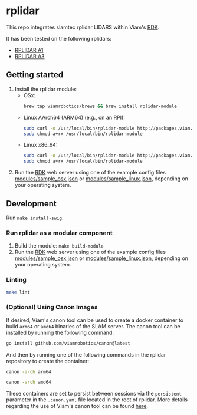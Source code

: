 
# rplidar
This repo integrates slamtec rplidar LIDARS within Viam's [RDK](https://github.com/viamrobotics/rdk).

It has been tested on the following rplidars:
* [RPLIDAR A1](https://www.slamtec.com/en/Lidar/A1)
* [RPLIDAR A3](https://www.slamtec.com/en/Lidar/A3)


## Getting started

1. Install the rplidar module:
   * OSx: 
      ```bash
      brew tap viamrobotics/brews && brew install rplidar-module
      ```
   * Linux AArch64 (ARM64) (e.g., on an RPI):
      ```bash
      sudo curl -o /usr/local/bin/rplidar-module http://packages.viam.com/apps/rplidar/rplidar-module-latest-aarch64.AppImage
      sudo chmod a+rx /usr/local/bin/rplidar-module
      ```
   * Linux x86_64:
      ```bash
      sudo curl -o /usr/local/bin/rplidar-module http://packages.viam.com/apps/rplidar/rplidar-module-latest-x86_64.AppImage
      sudo chmod a+rx /usr/local/bin/rplidar-module
      ```
2. Run the [RDK](https://github.com/viamrobotics/rdk) web server using one of the example config files [modules/sample_osx.json](./module/sample_osx.json) or [modules/sample_linux.json](./module/sample_linux.json), depending on your operating system. 

## Development

Run `make install-swig`.

### Run rplidar as a modular component

1. Build the module: `make build-module`
2. Run the [RDK](https://github.com/viamrobotics/rdk) web server using one of the example config files [modules/sample_osx.json](./module/sample_osx.json) or [modules/sample_linux.json](./module/sample_linux.json), depending on your operating system.

### Linting

```bash
make lint
```

### (Optional) Using Canon Images

If desired, Viam's canon tool can be used to create a docker container to build `arm64` or `amd64` binaries of the SLAM server. The canon tool can be installed by running the following command: 

```bash
go install github.com/viamrobotics/canon@latest
```

And then by running one of the following commands in the rplidar repository to create the container:

```bash
canon -arch arm64
```

```bash
canon -arch amd64
```

These containers are set to persist between sessions via the `persistent` parameter in the `.canon.yaml` file located in the root of rplidar. More details regarding the use of Viam's canon tool can be found [here](https://github.com/viamrobotics/canon).

